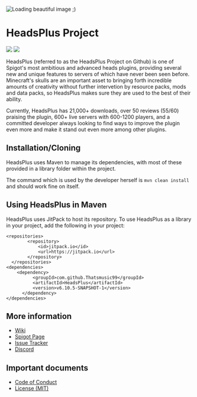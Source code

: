 
![Loading beautiful image ;)](https://proxy.spigotmc.org/7f8059160ab428b12bd0b5c6ca741095b43342b1?url=https%3A%2F%2Fi.imgur.com%2F4DjCHmg.png)

# HeadsPlus Project

[![](https://travis-ci.com/Thatsmusic99/HeadsPlus.svg?branch=master)](https://travis-ci.com/github/Thatsmusic99/HeadsPlus/builds/)
[![](https://img.shields.io/github/v/release/Thatsmusic99/HeadsPlus.svg?label=github%20release)](https://github.com/Thatsmusic99/HeadsPlus/releases)

HeadsPlus (referred to as the HeadsPlus Project on Github) is one of Spigot's most ambitious and advanced heads plugins, providing several new and unique features to servers of which have never been seen before. Minecraft's skulls are an important asset to bringing forth incredible amounts of creativity without further intervetion by resource packs, mods and data packs, so HeadsPlus makes sure they are used to the best of their ability.

Currently, HeadsPlus has 21,000+ downloads, over 50 reviews (55/60) praising the plugin, 600+ live servers with 600-1200 players, and a committed developer always looking to find ways to improve the plugin even more and make it stand out even more among other plugins.

## Installation/Cloning
HeadsPlus uses Maven to manage its dependencies, with most of these provided in a library folder within the project.

The command which is used by the developer herself is `mvn clean install` and should work fine on itself.

## Using HeadsPlus in Maven
HeadsPlus uses JitPack to host its repository. To use HeadsPlus as a library in your project, add the following in your project:

    <repositories>
		    <repository>
		        <id>jitpack.io</id>
		        <url>https://jitpack.io</url>
		    </repository>
	  </repositories>
    <dependencies>
        <dependency>
	          <groupId>com.github.Thatsmusic99</groupId>
	          <artifactId>HeadsPlus</artifactId>
	          <version>v6.10.5-SNAPSHOT-1</version>
	      </dependency>
    </dependencies>


## More information
- [Wiki](https://github.com/Thatsmusic99/HeadsPlus/wiki)
- [Spigot Page](https://www.spigotmc.org/resources/headsplus-1-8-x-1-15-x.40265/)
- [Issue Tracker](https://github.com/Thatsmusic99/HeadsPlus/issues)
- [Discord](https://discord.gg/eu8h3BG)

## Important documents
- [Code of Conduct](https://github.com/Thatsmusic99/HeadsPlus/blob/master/CODE_OF_CONDUCT.md)
- [License (MIT)](https://github.com/Thatsmusic99/HeadsPlus/blob/master/LICENSE)
